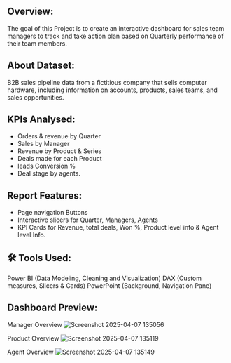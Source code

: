 ## Overview:
The goal of this Project is to create an interactive dashboard for sales team managers to track and take action plan based on Quarterly performance of their team members.

## About Dataset:
B2B sales pipeline data from a fictitious company that sells computer hardware, including information on accounts, products, sales teams, and sales opportunities.

##  KPIs Analysed:
- Orders & revenue by Quarter
- Sales by Manager 
- Revenue by Product & Series
- Deals made for each Product
- leads Conversion %
- Deal stage by agents.

## Report Features:
- Page navigation Buttons
- Interactive slicers for Quarter, Managers, Agents
- KPI Cards for Revenue, total deals, Won %, Product level info & Agent level Info.

## 🛠 Tools Used:
Power BI (Data Modeling, Cleaning and Visualization)
DAX (Custom measures, Slicers & Cards)
PowerPoint (Background, Navigation Pane)

## Dashboard Preview:
Manager Overview
![Screenshot 2025-04-07 135056](https://github.com/user-attachments/assets/925eed52-1f2e-45f3-986b-295d2d982b74)

Product Overview
![Screenshot 2025-04-07 135119](https://github.com/user-attachments/assets/6fcb81c4-c71d-455b-9baf-1166c017ae9a)

Agent Overview
![Screenshot 2025-04-07 135149](https://github.com/user-attachments/assets/fdb1d0e5-5287-4591-a4da-fb716a10352f)






